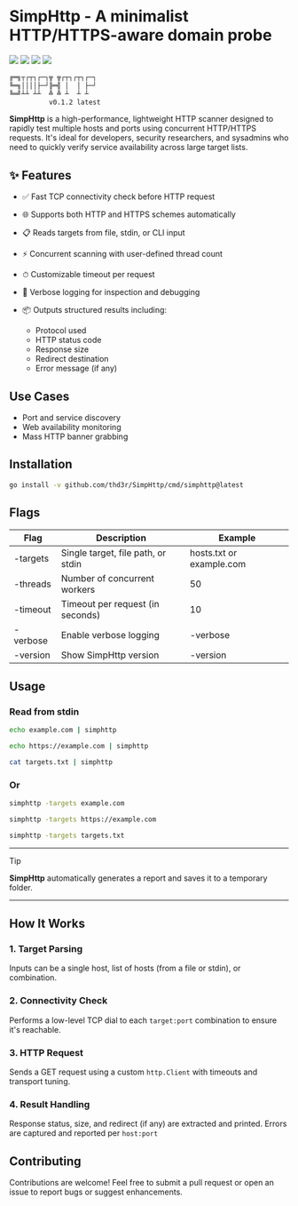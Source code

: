 <h1 align="left">
  SimpHttp - A minimalist HTTP/HTTPS-aware domain probe
</h1>

<p align="left">
  <a href="https://opensource.org/licenses/MIT"><img src="https://img.shields.io/badge/license-MIT-_red.svg"></a>
  <a href="https://github.com/thd3r/SimpHttp/releases"><img src="https://img.shields.io/github/release/thd3r/SimpHttp.svg"></a>
  <a href="https://x.com/thd3r"><img src="https://img.shields.io/twitter/follow/thd3r.svg?logo=twitter"></a>
  <a href="https://github.com/thd3r/SimpHttp/issues"><img src="https://img.shields.io/badge/contributions-welcome-brightgreen.svg?style=flat"></a>

</p>

```sh
╔═╗┬┌┬┐┌─┐╦ ╦┌┬┐┌┬┐┌─┐
╚═╗││││├─┘╠═╣ │  │ ├─┘
╚═╝┴┴ ┴┴  ╩ ╩ ┴  ┴ ┴
          v0.1.2 latest
```

**SimpHttp** is a high-performance, lightweight HTTP scanner designed to rapidly test multiple hosts and ports using concurrent HTTP/HTTPS requests. It's ideal for developers, security researchers, and sysadmins who need to quickly verify service availability across large target lists.

## ✨ Features

* ✅ Fast TCP connectivity check before HTTP request
* 🌐 Supports both HTTP and HTTPS schemes automatically
* 📋 Reads targets from file, stdin, or CLI input
* ⚡ Concurrent scanning with user-defined thread count
* ⏱ Customizable timeout per request
* 🔎 Verbose logging for inspection and debugging
* 📦 Outputs structured results including:
  
  * Protocol used
  * HTTP status code
  * Response size
  * Redirect destination
  * Error message (if any)

## Use Cases

* Port and service discovery
* Web availability monitoring
* Mass HTTP banner grabbing

## Installation

```sh
go install -v github.com/thd3r/SimpHttp/cmd/simphttp@latest
```

## Flags

| Flag	   | Description | Example |
|----------|-------------|---------------------------------- |
| -targets | Single target, file path, or stdin | hosts.txt or example.com |
| -threads | Number of concurrent workers | 50 |
| -timeout | Timeout per request (in seconds) | 10 |
| -verbose | Enable verbose logging | -verbose |
| -version | Show SimpHttp version | -version |

## Usage

### Read from stdin

```sh
echo example.com | simphttp
```

```sh
echo https://example.com | simphttp
```

```sh
cat targets.txt | simphttp
```

### Or

```sh
simphttp -targets example.com
```

```sh
simphttp -targets https://example.com
```

```sh
simphttp -targets targets.txt
```

---
> [!TIP]
> **SimpHttp** automatically generates a report and saves it to a temporary folder.
---

## How It Works

### 1. Target Parsing
  Inputs can be a single host, list of hosts (from a file or stdin), or combination.

### 2. Connectivity Check
  Performs a low-level TCP dial to each `target:port` combination to ensure it's reachable.

### 3. HTTP Request
  Sends a GET request using a custom `http.Client` with timeouts and transport tuning.

### 4. Result Handling
  Response status, size, and redirect (if any) are extracted and printed. Errors are captured and reported per `host:port`

## Contributing

Contributions are welcome! Feel free to submit a pull request or open an issue to report bugs or suggest enhancements.
